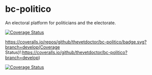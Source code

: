 # bc-politico
An electoral platform for politicians and the electorate.

[![Coverage Status](https://coveralls.io/repos/github/thevetdoctor/bc-politico/badge.svg?branch=develop)](https://coveralls.io/github/thevetdoctor/bc-politico?branch=develop)

https://coveralls.io/repos/github/thevetdoctor/bc-politico/badge.svg?branch=develop(Coverage Status)!:https://coveralls.io/github/thevetdoctor/bc-politico?branch=develop)

[![Coverage Status](https://coveralls.io/repos/github/thevetdoctor/bc-politico/badge.png?branch=develop)](https://coveralls.io/github/thevetdoctor/bc-politico?branch=develop)
